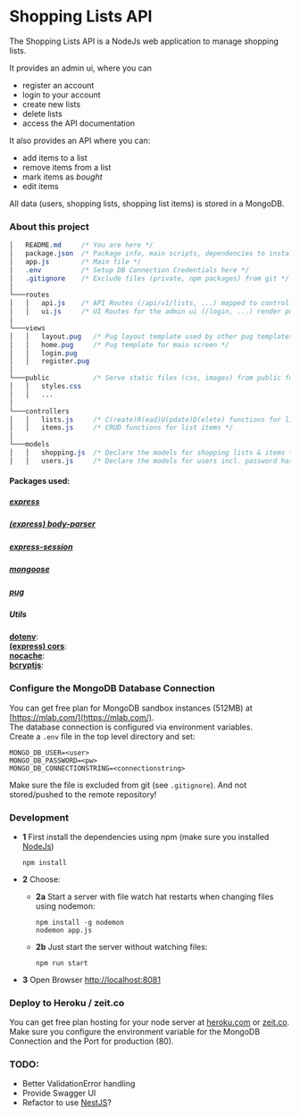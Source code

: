 # Shopping Lists API

The Shopping Lists API is a NodeJs web application to manage shopping lists.  

It provides an admin ui, where you can
- register an account
- login to your account
- create new lists
- delete lists
- access the API documentation

It also provides an API where you can:  
- add items to a list
- remove items from a list
- mark items as *bought*
- edit items

All data (users, shopping lists, shopping list items) is stored in a MongoDB.

### About this project

```css
│   README.md     /* You are here */
│   package.json  /* Package info, main scripts, dependencies to install */
│   app.js        /* Main file */
│   .env          /* Setup DB Connection Credentials here */
│   .gitignore    /* Exclude files (private, npm packages) from git */
│
└───routes
│   │   api.js    /* API Routes (/api/v1/lists, ...) mapped to controller functions */
│   │   ui.js     /* UI Routes for the admin ui (/login, ...) render pug views */
│
└───views
│   │   layout.pug   /* Pug layout template used by other pug templates */
│   │   home.pug     /* Pug template for main screen */
│   │   login.pug
│   │   register.pug
│
└───public           /* Serve static files (css, images) from public foler, to use in pug templates */
│   │   styles.css
│   │   ...
│
└───controllers     
│   │   lists.js     /* C(reate)R(ead)U(pdate)D(elete) functions for lists */
│   │   items.js     /* CRUD functions for list items */
│
└───models
│   │   shopping.js  /* Declare the models for shopping lists & items */
│   │   users.js     /* Declare the models for users incl. password hashing */

```

#### Packages used:

##### [express](https://github.com/expressjs/express/)

##### [(express) body-parser](https://github.com/expressjs/body-parser)

##### [express-session](https://github.com/expressjs/session)

##### [mongoose](https://github.com/Automattic/mongoose/)

##### [pug](https://github.com/pugjs/pug)

##### Utils
**[dotenv](https://github.com/motdotla/dotenv)**:  
**[(express) cors](https://github.com/expressjs/cors)**:  
**[nocache](https://github.com/helmetjs/nocache)**:  
**[bcryptjs](https://github.com/dcodeIO/bcrypt.js)**:  

### Configure the MongoDB Database Connection

You can get free plan for MongoDB sandbox instances (512MB) at [https://mlab.com/](https://mlab.com/).   
The database connection is configured via environment variables.    
Create a `.env` file in the top level directory and set:  
```
MONGO_DB_USER=<user>
MONGO_DB_PASSWORD=<pw>
MONGO_DB_CONNECTIONSTRING=<connectionstring>
```
Make sure the file is excluded from git (see `.gitignore`). And not stored/pushed to the remote repository!

### Development

+ **1** First install the dependencies using npm (make sure you installed [NodeJs](https://nodejs.org/en/))
    ```
    npm install
    ```
+ **2** Choose:
  - **2a** Start a server with file watch hat restarts when changing files using nodemon:
    ```
    npm install -g nodemon
    nodemon app.js
    ```

  - **2b** Just start the server without watching files:
    ```
    npm run start
    ```
+ **3** Open Browser [http://localhost:8081](http://localhost:8081)

### Deploy to Heroku / zeit.co

You can get free plan hosting for your node server at [heroku.com](https://www.heroku.com/) or [zeit.co](https://zeit.co).
Make sure you configure the environment variable for the MongoDB Connection and the Port for production (80).

### TODO:
- Better ValidationError handling
- Provide Swagger UI
- Refactor to use [NestJS](https://docs.nestjs.com/)?